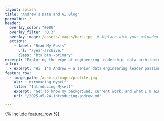 ```yaml
---
layout: splash
title: "Andrew's Data and AI Blog"
permalink: /
header:
  overlay_color: "#000"
  overlay_filter: "0.3"
  overlay_image: /assets/images/hero.jpg  # Replace with your uploaded image path
  actions:
    - label: "Read My Posts"
      url: "/year-archive/"
      class: "btn btn--primary"
excerpt: "Exploring the edge of engineering leadership, data architecture, and AI-driven productivity."
intro:
  - excerpt: "Hi, I'm Andrew — a senior data engineering leader passionate about operational excellence, scalable systems, and the future of AI. This blog is where I share my insights, experiments, and frameworks for doing great work with great tools."
feature_row:
  - image_path: /assets/images/profile.jpg
    alt: "Introducing Myself"
    title: "Introducing Myself"
    excerpt: "Get to know my background, current work, and what I'm aiming to accomplish with this blog."
    url: "/2025-05-24-introducing-andrew.md"

---
```


{% include feature_row %}
